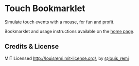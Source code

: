 Touch Bookmarklet
=================

Simulate touch events with a mouse, for fun and profit.

Bookmarklet and usage instructions available on the [home page](http://louisremi.github.com/touch-devtool/).

Credits & License
-----------------

MIT Licensed http://louisremi.mit-license.org/, by [@louis_remi](http://twitter.com/louis_remi)
